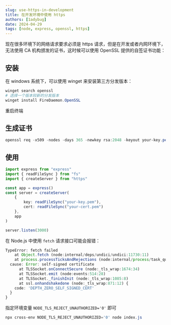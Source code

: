 ```yaml
---
slug: use-https-in-development
title: 在开发环境中使用 https
authors: [1adybug]
date: 2024-04-29
tags: [node, express, openssl, https]
---
```


现在很多环境下的网络请求要求必须是 https 请求，但是在开发或者内网环境下，无法使用 CA 机构颁发的证书，这时候可以使用 OpenSSL 提供的自签证书功能：

## 安装

在 windows 系统下，可以使用 winget 来安装第三方分发版本：

```powershell
winget search openssl
# 选择一个版本较新的分发版本
winget install FireDaemon.OpenSSL
```

重启终端

## 生成证书

```powershell
openssl req -x509 -nodes -days 365 -newkey rsa:2048 -keyout your-key.pem -out your-cert.pem
```

## 使用

```typescript
import express from "express"
import { readFileSync } from "fs"
import { createServer } from "https"

const app = express()
const server = createServer(
    {
        key: readFileSync("your-key.pem"),
        cert: readFileSync("your-cert.pem")
    },
    app
)

server.listen(3000)
```

在 Node.js 中使用 `fetch` 请求接口可能会报错：

```typescript
TypeError: fetch failed
    at Object.fetch (node:internal/deps/undici/undici:11730:11)
    at process.processTicksAndRejections (node:internal/process/task_queues:95:5) {
  cause: Error: self-signed certificate
      at TLSSocket.onConnectSecure (node:_tls_wrap:1674:34)
      at TLSSocket.emit (node:events:514:28)
      at TLSSocket._finishInit (node:_tls_wrap:1085:8)
      at ssl.onhandshakedone (node:_tls_wrap:871:12) {
    code: 'DEPTH_ZERO_SELF_SIGNED_CERT'
  }
}
```

指定环境变量 `NODE_TLS_REJECT_UNAUTHORIZED='0'` 即可

```PowerShell
npx cross-env NODE_TLS_REJECT_UNAUTHORIZED='0' node index.js
```
